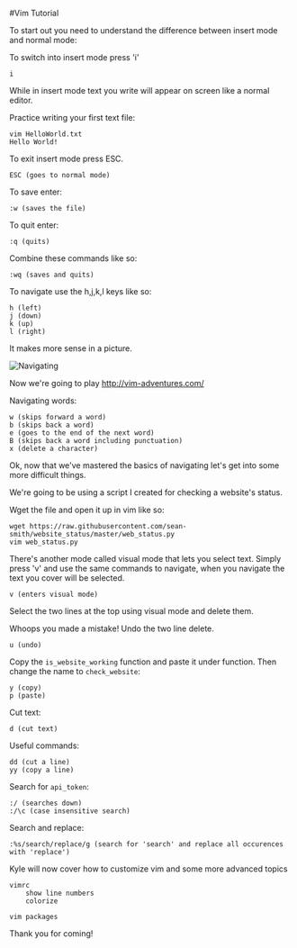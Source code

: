#Vim Tutorial

To start out you need to understand the difference between insert mode and normal mode:

To switch into insert mode press 'i'

    i

While in insert mode text you write will appear on screen like a normal editor.

Practice writing your first text file:

    vim HelloWorld.txt
    Hello World!
    
To exit insert mode press ESC.

    ESC (goes to normal mode)
    
To save enter:

    :w (saves the file)
    
To quit enter:

    :q (quits)
    
Combine these commands like so:

    :wq (saves and quits)
    
To navigate use the h,j,k,l keys like so:

    h (left)
    j (down)
    k (up)
    l (right)
    
It makes more sense in a picture.

![Navigating](http://www.catonmat.net/images/why-vim-uses-hjkl/adm-3a-hjkl-keyboard.jpg)

Now we're going to play http://vim-adventures.com/

Navigating words:

    w (skips forward a word)
    b (skips back a word)
    e (goes to the end of the next word)
    B (skips back a word including punctuation)
    x (delete a character)
    
Ok, now that we've mastered the basics of navigating let's get into some more difficult things.

We're going to be using a script I created for checking a website's status. 

Wget the file and open it up in vim like so:

    wget https://raw.githubusercontent.com/sean-smith/website_status/master/web_status.py
    vim web_status.py
    
There's another mode called visual mode that lets you select text. Simply press 'v' and use the same commands to navigate, when you navigate the text you cover will be selected.

    v (enters visual mode)
    
Select the two lines at the top using visual mode and delete them.

Whoops you made a mistake! Undo the two line delete.

    u (undo)
    
Copy the `is_website_working` function and paste it under function. Then change the name to `check_website`:

    y (copy)
    p (paste)

Cut text:

    d (cut text)
    
Useful commands:

    dd (cut a line)
    yy (copy a line)
  
Search for `api_token`:

    :/ (searches down)
    :/\c (case insensitive search)

Search and replace:

    :%s/search/replace/g (search for 'search' and replace all occurences with 'replace')

Kyle will now cover how to customize vim and some more advanced topics

    vimrc
        show line numbers
        colorize
        
    vim packages
    
Thank you for coming!
    




  
